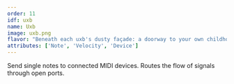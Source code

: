 ```yaml
---
order: 11
idf: uxb
name: Uxb
image: uxb.png
flavor: "Beneath each uxb's dusty façade: a doorway to your own childhood."
attributes: ['Note', 'Velocity', 'Device']
---
```

Send single notes to connected MIDI devices. Routes the flow of signals through open ports.